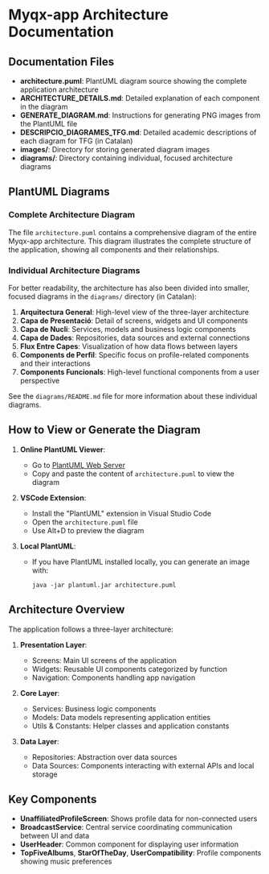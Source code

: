 # Myqx-app Architecture Documentation

## Documentation Files

- **architecture.puml**: PlantUML diagram source showing the complete application architecture
- **ARCHITECTURE_DETAILS.md**: Detailed explanation of each component in the diagram
- **GENERATE_DIAGRAM.md**: Instructions for generating PNG images from the PlantUML file
- **DESCRIPCIO_DIAGRAMES_TFG.md**: Detailed academic descriptions of each diagram for TFG (in Catalan)
- **images/**: Directory for storing generated diagram images
- **diagrams/**: Directory containing individual, focused architecture diagrams

## PlantUML Diagrams

### Complete Architecture Diagram
The file `architecture.puml` contains a comprehensive diagram of the entire Myqx-app architecture. This diagram illustrates the complete structure of the application, showing all components and their relationships.

### Individual Architecture Diagrams
For better readability, the architecture has also been divided into smaller, focused diagrams in the `diagrams/` directory (in Catalan):

1. **Arquitectura General**: High-level view of the three-layer architecture
2. **Capa de Presentació**: Detail of screens, widgets and UI components
3. **Capa de Nucli**: Services, models and business logic components
4. **Capa de Dades**: Repositories, data sources and external connections
5. **Flux Entre Capes**: Visualization of how data flows between layers
6. **Components de Perfil**: Specific focus on profile-related components and their interactions
7. **Components Funcionals**: High-level functional components from a user perspective

See the `diagrams/README.md` file for more information about these individual diagrams.

## How to View or Generate the Diagram

1. **Online PlantUML Viewer**: 
   - Go to [PlantUML Web Server](https://www.plantuml.com/plantuml/uml/)
   - Copy and paste the content of `architecture.puml` to view the diagram

2. **VSCode Extension**:
   - Install the "PlantUML" extension in Visual Studio Code
   - Open the `architecture.puml` file
   - Use Alt+D to preview the diagram

3. **Local PlantUML**:
   - If you have PlantUML installed locally, you can generate an image with:
     ```
     java -jar plantuml.jar architecture.puml
     ```

## Architecture Overview

The application follows a three-layer architecture:

1. **Presentation Layer**:
   - Screens: Main UI screens of the application
   - Widgets: Reusable UI components categorized by function
   - Navigation: Components handling app navigation

2. **Core Layer**:
   - Services: Business logic components
   - Models: Data models representing application entities
   - Utils & Constants: Helper classes and application constants

3. **Data Layer**:
   - Repositories: Abstraction over data sources
   - Data Sources: Components interacting with external APIs and local storage

## Key Components

- **UnaffiliatedProfileScreen**: Shows profile data for non-connected users
- **BroadcastService**: Central service coordinating communication between UI and data
- **UserHeader**: Common component for displaying user information
- **TopFiveAlbums**, **StarOfTheDay**, **UserCompatibility**: Profile components showing music preferences
